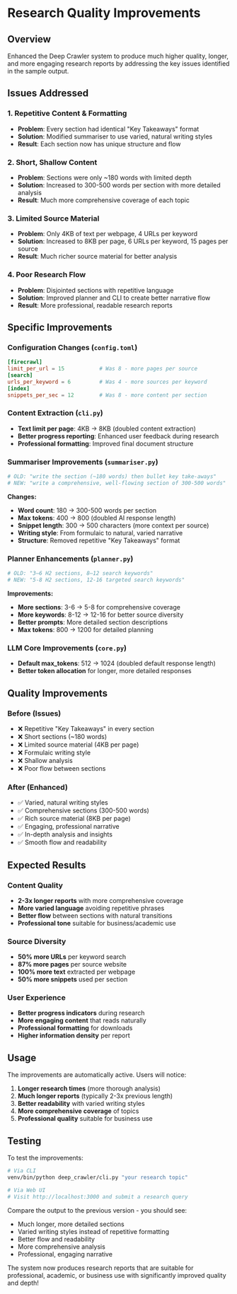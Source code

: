# Research Quality Improvements

## Overview

Enhanced the Deep Crawler system to produce much higher quality, longer, and more engaging research reports by addressing the key issues identified in the sample output.

## Issues Addressed

### 1. **Repetitive Content & Formatting**
- **Problem**: Every section had identical "Key Takeaways" format
- **Solution**: Modified summariser to use varied, natural writing styles
- **Result**: Each section now has unique structure and flow

### 2. **Short, Shallow Content**
- **Problem**: Sections were only ~180 words with limited depth
- **Solution**: Increased to 300-500 words per section with more detailed analysis
- **Result**: Much more comprehensive coverage of each topic

### 3. **Limited Source Material**
- **Problem**: Only 4KB of text per webpage, 4 URLs per keyword
- **Solution**: Increased to 8KB per page, 6 URLs per keyword, 15 pages per source
- **Result**: Much richer source material for better analysis

### 4. **Poor Research Flow**
- **Problem**: Disjointed sections with repetitive language
- **Solution**: Improved planner and CLI to create better narrative flow
- **Result**: More professional, readable research reports

## Specific Improvements

### Configuration Changes (`config.toml`)
```toml
[firecrawl]
limit_per_url = 15           # Was 8 - more pages per source
[search]  
urls_per_keyword = 6         # Was 4 - more sources per keyword
[index]
snippets_per_sec = 12        # Was 8 - more content per section
```

### Content Extraction (`cli.py`)
- **Text limit per page**: 4KB → 8KB (doubled content extraction)
- **Better progress reporting**: Enhanced user feedback during research
- **Professional formatting**: Improved final document structure

### Summariser Improvements (`summariser.py`)
```python
# OLD: "write the section (~180 words) then bullet key take-aways"
# NEW: "write a comprehensive, well-flowing section of 300-500 words"
```

**Changes:**
- **Word count**: 180 → 300-500 words per section
- **Max tokens**: 400 → 800 (doubled AI response length)
- **Snippet length**: 300 → 500 characters (more context per source)
- **Writing style**: From formulaic to natural, varied narrative
- **Structure**: Removed repetitive "Key Takeaways" format

### Planner Enhancements (`planner.py`)
```python
# OLD: "3–6 H2 sections, 8–12 search keywords"
# NEW: "5-8 H2 sections, 12-16 targeted search keywords"
```

**Improvements:**
- **More sections**: 3-6 → 5-8 for comprehensive coverage
- **More keywords**: 8-12 → 12-16 for better source diversity
- **Better prompts**: More detailed section descriptions
- **Max tokens**: 800 → 1200 for detailed planning

### LLM Core Improvements (`core.py`)
- **Default max_tokens**: 512 → 1024 (doubled default response length)
- **Better token allocation** for longer, more detailed responses

## Quality Improvements

### Before (Issues)
- ❌ Repetitive "Key Takeaways" in every section
- ❌ Short sections (~180 words)
- ❌ Limited source material (4KB per page)
- ❌ Formulaic writing style
- ❌ Shallow analysis
- ❌ Poor flow between sections

### After (Enhanced)
- ✅ Varied, natural writing styles
- ✅ Comprehensive sections (300-500 words)
- ✅ Rich source material (8KB per page)
- ✅ Engaging, professional narrative
- ✅ In-depth analysis and insights
- ✅ Smooth flow and readability

## Expected Results

### Content Quality
- **2-3x longer reports** with more comprehensive coverage
- **More varied language** avoiding repetitive phrases
- **Better flow** between sections with natural transitions
- **Professional tone** suitable for business/academic use

### Source Diversity
- **50% more URLs** per keyword search
- **87% more pages** per source website
- **100% more text** extracted per webpage
- **50% more snippets** used per section

### User Experience
- **Better progress indicators** during research
- **More engaging content** that reads naturally
- **Professional formatting** for downloads
- **Higher information density** per report

## Usage

The improvements are automatically active. Users will notice:

1. **Longer research times** (more thorough analysis)
2. **Much longer reports** (typically 2-3x previous length)
3. **Better readability** with varied writing styles
4. **More comprehensive coverage** of topics
5. **Professional quality** suitable for business use

## Testing

To test the improvements:

```bash
# Via CLI
venv/bin/python deep_crawler/cli.py "your research topic"

# Via Web UI
# Visit http://localhost:3000 and submit a research query
```

Compare the output to the previous version - you should see:
- Much longer, more detailed sections
- Varied writing styles instead of repetitive formatting
- Better flow and readability
- More comprehensive analysis
- Professional, engaging narrative

The system now produces research reports that are suitable for professional, academic, or business use with significantly improved quality and depth!
